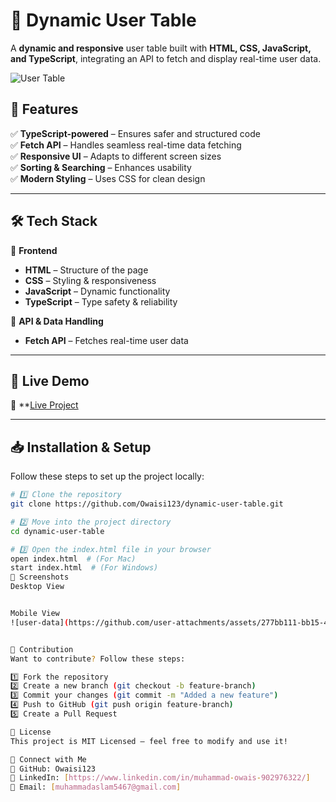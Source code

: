 # 🚀 Dynamic User Table  

A **dynamic and responsive** user table built with **HTML, CSS, JavaScript, and TypeScript**, integrating an API to fetch and display real-time user data.  

![User Table](https://github.com/user-attachments/assets/a2c89647-a164-4d72-8d39-031e4d4a75fd)  

## 📌 Features  
✅ **TypeScript-powered** – Ensures safer and structured code  
✅ **Fetch API** – Handles seamless real-time data fetching  
✅ **Responsive UI** – Adapts to different screen sizes  
✅ **Sorting & Searching** – Enhances usability  
✅ **Modern Styling** – Uses CSS for clean design  

---

## 🛠️ Tech Stack  

🔹 **Frontend**  
- **HTML** – Structure of the page  
- **CSS** – Styling & responsiveness  
- **JavaScript** – Dynamic functionality  
- **TypeScript** – Type safety & reliability  

🔹 **API & Data Handling**  
- **Fetch API** – Fetches real-time user data  

---

## 🚀 Live Demo  
🔗 **[Live Project](https://dynamic-user-table.vercel.app/)

---

## 📥 Installation & Setup  

Follow these steps to set up the project locally:  

```bash
# 1️⃣ Clone the repository  
git clone https://github.com/Owaisi123/dynamic-user-table.git  

# 2️⃣ Move into the project directory  
cd dynamic-user-table  

# 3️⃣ Open the index.html file in your browser  
open index.html  # (For Mac)  
start index.html  # (For Windows)  
📸 Screenshots
Desktop View


Mobile View
![user-data](https://github.com/user-attachments/assets/277bb111-bb15-4bac-a2e0-5325e99b3523)


🤝 Contribution
Want to contribute? Follow these steps:

1️⃣ Fork the repository
2️⃣ Create a new branch (git checkout -b feature-branch)
3️⃣ Commit your changes (git commit -m "Added a new feature")
4️⃣ Push to GitHub (git push origin feature-branch)
5️⃣ Create a Pull Request

📜 License
This project is MIT Licensed – feel free to modify and use it!

📢 Connect with Me
💼 GitHub: Owaisi123
💬 LinkedIn: [https://www.linkedin.com/in/muhammad-owais-902976322/]
📧 Email: [muhammadaslam5467@gmail.com]

